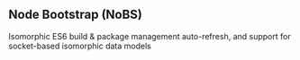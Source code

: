 ## Node Bootstrap (NoBS)

Isomorphic ES6 build & package management auto-refresh, and support for socket-based isomorphic data models